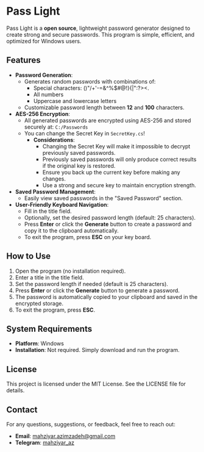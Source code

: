 # Pass Light

Pass Light is a **open source**, lightweight password generator designed to create strong and secure passwords. This program is simple, efficient, and optimized for Windows users.

## Features

- **Password Generation**:
  - Generates random passwords with combinations of:
    - Special characters: ()"\/+\'-=&^%$#@!}{|":?><.
    - All numbers
    - Uppercase and lowercase letters
  - Customizable password length between **12** and **100** characters.
- **AES-256 Encryption**:
  - All generated passwords are encrypted using AES-256 and stored securely at:
    `C:/Passwords`
  - You can change the Secret Key in `SecretKey.cs`!
    - **Considerations**:
      - Changing the Secret Key will make it impossible to decrypt previously saved passwords.
      - Previously saved passwords will only produce correct results if the original key is restored.
      - Ensure you back up the current key before making any changes.
      - Use a strong and secure key to maintain encryption strength.
- **Saved Password Management**:
  - Easily view saved passwords in the "Saved Password" section.
- **User-Friendly Keyboard Navigation**:
  - Fill in the title field.
  - Optionally, set the desired password length (default: 25 characters).
  - Press **Enter** or click the **Generate** button to create a password and copy it to the clipboard automatically.
  - To exit the program, press **ESC** on your key board.

## How to Use

1. Open the program (no installation required).
2. Enter a title in the title field.
3. Set the password length if needed (default is 25 characters).
4. Press **Enter** or click the **Generate** button to generate a password.
5. The password is automatically copied to your clipboard and saved in the encrypted storage.
6. To exit the program, press **ESC**.

## System Requirements
- **Platform**: Windows
- **Installation**: Not required. Simply download and run the program.

## License
This project is licensed under the MIT License. See the LICENSE file for details.

## Contact
For any questions, suggestions, or feedback, feel free to reach out:

- **Email**: mahziyar.azimzadeh@gmail.com
- **Telegram**: [mahziyar_az](https://t.me/mahziyar_az)

